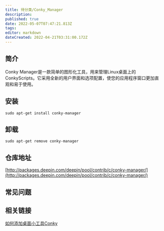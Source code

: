 ```yaml
---
title: 待分类/Conky_Manager
description: 
published: true
date: 2022-05-07T07:47:21.813Z
tags: 
editor: markdown
dateCreated: 2022-04-21T03:31:00.172Z
---
```


## 简介

Conky Manager是一款简单的图形化工具，用来管理Linux桌面上的ConkyScripts。它采用全新的用户界面和选项配置，使您的应用程序窗口更加直观和易于使用。

## 安装

`sudo apt-get install conky-manager`

## 卸载

`sudo apt-get remove conky-manager`

## 仓库地址

[http://packages.deepin.com/deepin/pool/contrib/c/conky-manager/](http://packages.deepin.com/deepin/pool/contrib/c/conky-manager/)


## 常见问题


## 相关链接

[如何添加桌面小工具Conky](https://bbs.deepin.org/forum.php?mod=viewthread&tid=42752)